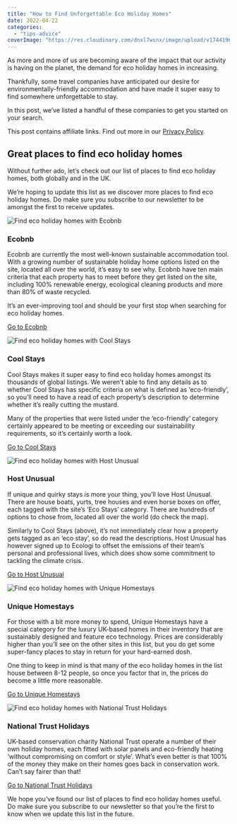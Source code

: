 ```yaml
---
title: "How to Find Unforgettable Eco Holiday Homes"
date: 2022-04-22
categories: 
  - "tips-advice"
coverImage: "https://res.cloudinary.com/dnxl7wsnx/image/upload/v1744196462/eco-holiday-homes-feature_myqaei.jpg"
---
```


As more and more of us are becoming aware of the impact that our activity is having on the planet, the demand for eco holiday homes in increasing.

Thankfully, some travel companies have anticipated our desire for environmentally-friendly accommodation and have made it super easy to find somewhere unforgettable to stay.

In this post, we’ve listed a handful of these companies to get you started on your search.

This post contains affiliate links. Find out more in our [Privacy Policy](https://giveback.guide/privacy).

## Great places to find eco holiday homes

Without further ado, let’s check out our list of places to find eco holiday homes, both globally and in the UK.

We’re hoping to update this list as we discover more places to find eco holiday homes. Do make sure you subscribe to our newsletter to be amongst the first to receive updates.

![Find eco holiday homes with Ecobnb](https://res.cloudinary.com/dnxl7wsnx/image/upload/v1745240395/eco-holiday-homes-ecobnb-1024x683.jpg_pz4vh0.webp)

### Ecobnb

Ecobnb are currently the most well-known sustainable accommodation tool. With a growing number of sustainable holiday home options listed on the site, located all over the world, it’s easy to see why. Ecobnb have ten main criteria that each property has to meet before they get listed on the site, including 100% renewable energy, ecological cleaning products and more than 80% of waste recycled.

It’s an ever-improving tool and should be your first stop when searching for eco holiday homes.

[Go to Ecobnb](https://ecobnb.com)

![Find eco holiday homes with Cool Stays](https://res.cloudinary.com/dnxl7wsnx/image/upload/v1745240387/eco-holiday-homes-coolstays-1024x683.jpg_rqeyvp.webp)

### Cool Stays

Cool Stays makes it super easy to find eco holiday homes amongst its thousands of global listings. We weren’t able to find any details as to whether Cool Stays has specific criteria on what is defined as ‘eco-friendly’, so you’ll need to have a read of each property’s description to determine whether it’s really cutting the mustard.

Many of the properties that were listed under the ‘eco-friendly’ category certainly appeared to be meeting or exceeding our sustainability requirements, so it’s certainly worth a look.

[Go to Cool Stays](https://www.coolstays.com)

![Find eco holiday homes with Host Unusual](https://res.cloudinary.com/dnxl7wsnx/image/upload/v1745240411/eco-holiday-homes-host-unusual-1024x683.jpg_kchbh8.webp)

### Host Unusual

If unique and quirky stays is more your thing, you’ll love Host Unusual. There are house boats, yurts, tree houses and even horse boxes on offer, each tagged with the site’s ‘Eco Stays’ category. There are hundreds of options to chose from, located all over the world (do check the map).

Similarly to Cool Stays (above), it’s not immediately clear how a property gets tagged as an ‘eco stay’, so do read the descriptions. Host Unusual has however signed up to Ecologi to offset the emissions of their team’s personal and professional lives, which does show some commitment to tackling the climate crisis.

[Go to Host Unusual](https://hostunusual.com/categories/eco-stays/)

![Find eco holiday homes with Unique Homestays](https://res.cloudinary.com/dnxl7wsnx/image/upload/v1745240427/eco-holiday-homes-unique-homestays-1024x683.jpg_l1zjj9.webp)

### Unique Homestays

For those with a bit more money to spend, Unique Homestays have a special category for the luxury UK-based homes in their inventory that are sustainably designed and feature eco technology. Prices are considerably higher than you’ll see on the other sites in this list, but you do get some super-fancy places to stay in return for your hard-earned dosh.

One thing to keep in mind is that many of the eco holiday homes in the list house between 8-12 people, so once you factor that in, the prices do become a little more reasonable.

[Go to Unique Homestays](https://www.uniquehomestays.com/unique-escapes/eco-friendly/)

![Find eco holiday homes with National Trust Holidays](https://res.cloudinary.com/dnxl7wsnx/image/upload/v1745240419/eco-holiday-homes-national-trust-1024x683.jpg_bwbase.webp)

### National Trust Holidays

UK-based conservation charity National Trust operate a number of their own holiday homes, each fitted with solar panels and eco-friendly heating ‘without compromising on comfort or style’. What’s even better is that 100% of the money they make on their homes goes back in conservation work. Can’t say fairer than that!

[Go to National Trust Holidays](https://www.nationaltrust.org.uk/holidays/cottages)

We hope you’ve found our list of places to find eco holiday homes useful. Do make sure you subscribe to our newsletter so that you’re the first to know when we update this list in the future.
